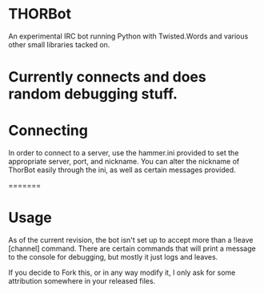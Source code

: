 THORBot
=======

An experimental IRC bot running Python
with Twisted.Words and various other
small libraries tacked on.

Currently connects and does random debugging stuff.
=======

Connecting
=======

In order to connect to a server, use the hammer.ini provided to set the appropriate server, port, and nickname.
You can alter the nickname of ThorBot easily through the ini, as well as certain messages provided.

=======

Usage
=======

As of the current revision, the bot isn't set up to accept more than a !leave [channel] command. There are certain
commands that will print a message to the console for debugging, but mostly it just logs and leaves.

If you decide to Fork this, or in any way modify it, I only ask for some attribution somewhere in your released files.
